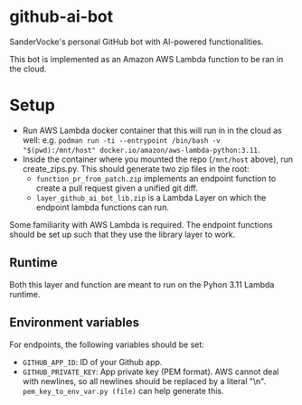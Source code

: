 # github-ai-bot
SanderVocke's personal GitHub bot with AI-powered functionalities.

This bot is implemented as an Amazon AWS Lambda function to be ran in the cloud.

# Setup

- Run AWS Lambda docker container that this will run in in the cloud as well: e.g. `podman run -ti --entrypoint /bin/bash -v "$(pwd):/mnt/host" docker.io/amazon/aws-lambda-python:3.11`.
- Inside the container where you mounted the repo (`/mnt/host` above), run create_zips.py. This should generate two zip files in the root:
     - `function_pr_from_patch.zip` implements an endpoint function to create a pull request given a unified git diff.
     - `layer_github_ai_bot_lib.zip` is a Lambda Layer on which the endpoint lambda functions can run.

Some familiarity with AWS Lambda is required. The endpoint functions should be set up such that they use the library layer to work.

## Runtime

Both this layer and function are meant to run on the Pyhon 3.11 Lambda runtime.

## Environment variables

For endpoints, the following variables should be set:

- `GITHUB_APP_ID`: ID of your Github app.
- `GITHUB_PRIVATE_KEY`: App private key (PEM format). AWS cannot deal with newlines, so all newlines should be replaced by a literal "\n". `pem_key_to_env_var.py (file)` can help generate this.
